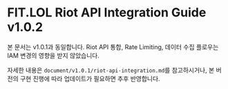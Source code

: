 # FIT.LOL Riot API Integration Guide v1.0.2

본 문서는 v1.0.1과 동일합니다. Riot API 통합, Rate Limiting, 데이터 수집 플로우는 IAM 변경의 영향을 받지 않았습니다.

자세한 내용은 `document/v1.0.1/riot-api-integration.md`를 참고하시거나, 본 버전의 구현 진행에 따라 업데이트가 필요하면 추후 반영합니다.
